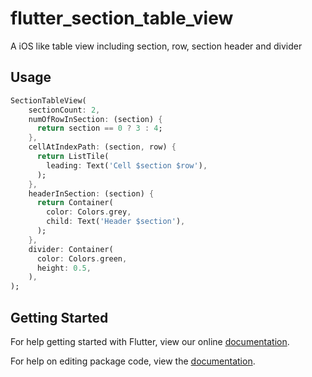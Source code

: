 # flutter_section_table_view

A iOS like table view including section, row, section header and divider

## Usage

```dart
SectionTableView(
    sectionCount: 2,
    numOfRowInSection: (section) {
      return section == 0 ? 3 : 4;
    },
    cellAtIndexPath: (section, row) {
      return ListTile(
        leading: Text('Cell $section $row'),
      );
    },
    headerInSection: (section) {
      return Container(
        color: Colors.grey,
        child: Text('Header $section'),
      );
    },
    divider: Container(
      color: Colors.green,
      height: 0.5,
    ),
);
```

## Getting Started

For help getting started with Flutter, view our online [documentation](https://flutter.io/).

For help on editing package code, view the [documentation](https://flutter.io/developing-packages/).
